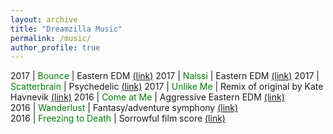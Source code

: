 ```yaml
---
layout: archive
title: "Dreamzilla Music"
permalink: /music/
author_profile: true
---
```


2017 | <font color="green">Bounce</font> | Eastern EDM <font color="blue"><a href="https://www.youtube.com/watch?v=n5HYg88dlno">(link)</a></font> 
2017 | <font color="green">Naissi</font> | Eastern EDM <font color="blue"><a href="https://www.youtube.com/watch?v=80c0wDLY1vk">(link)</a></font> 
2017 | <font color="green">Scatterbrain</font> | Psychedelic <font color="blue"><a href="https://www.youtube.com/watch?v=eLxMZ-22B7Q">(link)</a></font>
2017 | <font color="green">Unlike Me</font> | Remix of original by Kate Havnevik <font color="blue"><a href="https://www.youtube.com/watch?v=Ce8Hv_vvWAA">(link)</a></font>
2016 | <font color="green">Come at Me</font> | Aggressive Eastern EDM <font color="blue"><a href="https://www.youtube.com/watch?v=NKDDihHws7k">(link)</a></font>   
2016 | <font color="green">Wanderlust</font> | Fantasy/adventure symphony <font color="blue"><a href="https://www.youtube.com/watch?v=x5TGoqTT0lc">(link)</a></font>   
2016 | <font color="green">Freezing to Death</font> | Sorrowful film score <font color="blue"><a href="https://www.youtube.com/watch?v=YgMHxYDyuGQ">(link)</a></font>   
